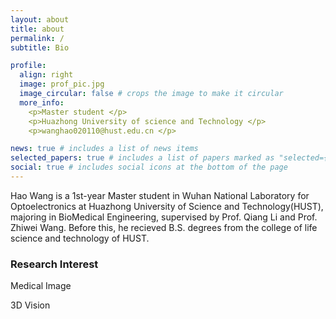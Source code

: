```yaml
---
layout: about
title: about
permalink: /
subtitle: Bio

profile:
  align: right
  image: prof_pic.jpg
  image_circular: false # crops the image to make it circular
  more_info: 
    <p>Master student </p>
    <p>Huazhong University of science and Technology </p>
    <p>wanghao020110@hust.edu.cn </p>

news: true # includes a list of news items
selected_papers: true # includes a list of papers marked as "selected={true}"
social: true # includes social icons at the bottom of the page
---
```

Hao Wang is a 1st-year Master student in Wuhan National Laboratory for Optoelectronics at Huazhong University of Science and Technology(HUST), majoring in BioMedical Engineering, supervised by Prof. Qiang Li and Prof. Zhiwei Wang. Before this, he recieved B.S. degrees from the college of life science and technology of HUST.
### Research Interest ### 
Medical Image

3D Vision



